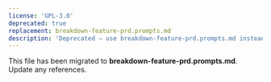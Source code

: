 ```yaml
---
license: 'GPL-3.0'
deprecated: true
replacement: breakdown-feature-prd.prompts.md
description: 'Deprecated – use breakdown-feature-prd.prompts.md instead.'
---
```


This file has been migrated to **breakdown-feature-prd.prompts.md**. Update any references.
